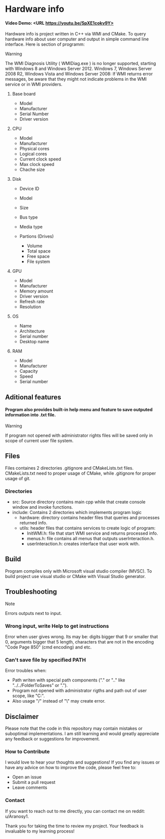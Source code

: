 # Hardware info
#### Video Demo:  <URL https://youtu.be/SpXE1cokv9Y>

Hardware info is project written in C++ via WMI and CMake. To query hardware info about user computer and output in simple command line interface. Here is section of programm:

> [!WARNING]
> The WMI Diagnosis Utility ( WMIDiag.exe ) is no longer supported, starting with Windows 8 and Windows Server 2012. Windows 7, Windows Server 2008 R2, Windows Vista and Windows Server 2008: If WMI returns error messages, be aware that they might not indicate problems in the WMI service or in WMI providers.

1. Base board
    - Model
    - Manufacturer
    - Serial Number
    - Driver version

2. CPU
    - Model
    - Manufacturer
    - Physical cores
    - Logical cores
    - Current clock speed
    - Max clock speed
    - Chache size

3. Disk
    - Device ID
    - Model
    - Size
    - Bus type
    - Media type

    - Partions (Drives)
        - Volume
        - Total space
        - Free space
        - File system

4. GPU
    - Model
    - Manufacturer
    - Memory amount
    - Driver version
    - Refresh rate
    - Resolution

5. OS
    - Name
    - Architecture
    - Serial number
    - Desktop name

6. RAM
    - Model
    - Manufacturer
    - Capacity
    - Speed
    - Serial number

## Aditional features
#### Program also provides built-in help menu and feature to save outputed information into .txt file.
> [!WARNING]
> If program not opened with administrator rights files will be saved only in scope of current user file system.

## Files
Files containes 2 directories .gitignore and CMakeLists.txt files. CMakeLists.txt need to proper usage of CMake, while .gitignore for proper usage of git.

### Directories
- src: Source directory contains main cpp while that create console window and invoke functions.
- include: Contains 2 directories which implements program logic
    - hardware: directory contains header files that queries and processes returned info.
    - utils: header files that contains services to create logic of program:
        - InitWMI.h: file that start WMI service and returns processed info.
        - menus.h: file contains all menus that outputs userInteraction.h.
        - userInteraction.h: creates interface that user work with.

## Build
Program compiles only with Microsoft visual studio compiler (MVSC). To build project use visual studio or CMake with Visual Studio generator.

## Troubleshooting
> [!NOTE]
> Errors outputs next to input. 
### Wrong input, write Help to get instructions
Error when user gives wrong.
Its may be: digits bigger that 9 or smaller that 0, arguments bigger that 5 length, characters that are not in the encoding "Code Page 850" (cmd encoding) and etc.

### Can't save file by specified PATH
Error troubles when: 
- Path writen with  special path components ("." or ".." like "../../FolderToSaves" or "."). 
- Program not opened with administrator rigths and path out of user scope, like "C:\". 
- Also usage "/" instead of "\\" may create error.

## Disclaimer

Please note that the code in this repository may contain mistakes or suboptimal implementations. I am still learning and would greatly appreciate any feedback or suggestions for improvement.

### How to Contribute

I would love to hear your thoughts and suggestions! If you find any issues or have any advice on how to improve the code, please feel free to:

- Open an issue
- Submit a pull request
- Leave comments

### Contact

If you want to reach out to me directly, you can contact me on reddit: u/Aranosy1.

Thank you for taking the time to review my project. Your feedback is invaluable to my learning process!
